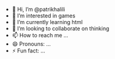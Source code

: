 - 👋 Hi, I’m @patrikhalili
- 👀 I’m interested in games
- 🌱 I’m currently learning html
- 💞️ I’m looking to collaborate on thinking
- 📫 How to reach me ...
- 😄 Pronouns: ...
- ⚡ Fun fact: ...

<!---
patrikhalili/patrikhalili is a ✨ special ✨ repository because its `README.md` (this file) appears on your GitHub profile.
You can click the Preview link to take a look at your changes.
--->
